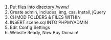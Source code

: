 1. Put files into directory /www/
2. Create admin, includes, img, css, Install, jQuery
3. CHMOD FOLDERS & FILES WITHIN
4. INSERT scene.sql INTO PHPMYADMIN
5. Edit Config Settings
6. Website Ready, Now Buy Domain!
